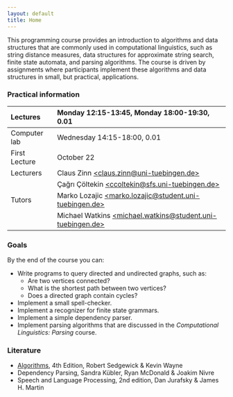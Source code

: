 ```yaml
---
layout: default
title: Home
---
```


This programming course provides an introduction to algorithms and data
structures that are commonly used in computational linguistics, such as
string distance measures, data structures for approximate string search,
finite state automata, and parsing algorithms.  The course is driven by
assignments where participants implement these algorithms and data
structures in small, but practical, applications.

### Practical information

| Lectures      | Monday 12:15-13:45, Monday 18:00-19:30, 0.01 |
| :---          | :--- |
| Computer lab  | Wednesday 14:15-18:00, 0.01 |
| First Lecture | October 22 |
| Lecturers     | Claus Zinn [\<claus.zinn@uni-tuebingen.de\>](mailto:claus.zinn@uni-tuebingen.de) |
|               | Çağrı Çöltekin [\<ccoltekin@sfs.uni-tuebingen.de\>](mailto:ccoltekin@sfs.uni-tuebingen.de) |
| Tutors        | Marko Lozajic [\<marko.lozajic@student.uni-tuebingen.de\>](mailto:marko.lozajic@student.uni-tuebingen.de) |
|               | Michael Watkins [\<michael.watkins@student.uni-tuebingen.de\>](mailto:michael.watkins@student.uni-tuebingen.de)|

### Goals

By the end of the course you can:

  * Write programs to query directed and undirected graphs, such as:
    - Are two vertices connected?
    - What is the shortest path between two vertices?
    - Does a directed graph contain cycles?
  * Implement a small spell-checker.
  * Implement a recognizer for finite state grammars.
  * Implement a simple dependency parser.
  * Implement parsing algorithms that are discussed in the *Computational
    Linguistics: Parsing* course.

### Literature

* [Algorithms](http://algs4.cs.princeton.edu/home/), 4th Edition, Robert Sedgewick & Kevin Wayne
* Dependency Parsing, Sandra Kübler, Ryan McDonald & Joakim Nivre
* Speech and Language Processing, 2nd edition, Dan Jurafsky & James
  H. Martin
